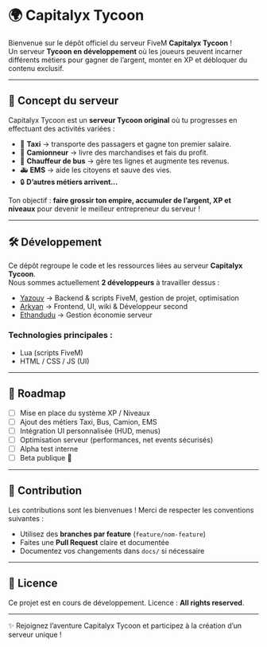 # 🌍 Capitalyx Tycoon

Bienvenue sur le dépôt officiel du serveur FiveM **Capitalyx Tycoon** !  
Un serveur **Tycoon en développement** où les joueurs peuvent incarner différents métiers pour gagner de l’argent, monter en XP et débloquer du contenu exclusif.  

---

## 🚀 Concept du serveur

Capitalyx Tycoon est un **serveur Tycoon original** où tu progresses en effectuant des activités variées :  

- 🚕 **Taxi** → transporte des passagers et gagne ton premier salaire.
- 🚚 **Camionneur** → livre des marchandises et fais du profit.
- 🚌 **Chauffeur de bus** → gère tes lignes et augmente tes revenus.
- 🚑 **EMS** → aide les citoyens et sauve des vies.
- 🔒 **D’autres métiers arrivent…**

Ton objectif : **faire grossir ton empire, accumuler de l’argent, XP et niveaux** pour devenir le meilleur entrepreneur du serveur !

---

## 🛠️ Développement

Ce dépôt regroupe le code et les ressources liées au serveur **Capitalyx Tycoon**.  
Nous sommes actuellement **2 développeurs** à travailler dessus :  

- [Yazouv](https://github.com/Yazouv) → Backend & scripts FiveM, gestion de projet, optimisation
- [Arkyan](https://github.com/Arkyan) → Frontend, UI, wiki & Développeur second
- [Ethandudu](https://github.com/ethandudu) → Gestion économie serveur

### Technologies principales :
- Lua (scripts FiveM)  
- HTML / CSS / JS (UI)  

---

## 📌 Roadmap

* [ ] Mise en place du système XP / Niveaux
* [ ] Ajout des métiers Taxi, Bus, Camion, EMS
* [ ] Intégration UI personnalisée (HUD, menus)
* [ ] Optimisation serveur (performances, net events sécurisés)
* [ ] Alpha test interne
* [ ] Beta publique 🚀

---

## 🤝 Contribution

Les contributions sont les bienvenues !
Merci de respecter les conventions suivantes :

* Utilisez des **branches par feature** (`feature/nom-feature`)
* Faites une **Pull Request** claire et documentée
* Documentez vos changements dans `docs/` si nécessaire

---

## 📜 Licence

Ce projet est en cours de développement.
Licence : **All rights reserved**.

---

✨ Rejoignez l’aventure Capitalyx Tycoon et participez à la création d’un serveur unique !
